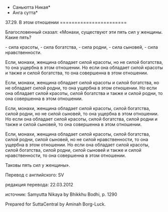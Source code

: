 * Саньютта Никая*
* Анга сутта*

37\.29\. В этом отношении
\=\=\=\=\=\=\=\=\=\=\=\=\=\=\=\=\=\=\=\=\=\=\=

Благословенный сказал: «Монахи, существуют эти пять сил у женщины\. Какие пять?

\- сила красоты,
\- сила богатства,
\- сила родни,
\- сила сыновей,
\- сила нравственности\.

Если, монахи, женщина обладает силой красоты, но не силой богатства, то она ущербна в этом отношении\. Но если она обладает силой красоты и также и силой богатства, то она совершенна в этом отношении\.

Если, монахи, женщина обладает силой красоты и силой богатства, но не обладает силой родни, то она ущербна в этом отношении\. Но если она обладает силой красоты, силой богатства и также и силой родни, то она совершенна в этом отношении\.

Если, монахи, женщина обладает силой красоты, силой богатства, силой родни, но не силой сыновей, то она ущербна в этом отношении\. Но если она обладает силой красоты, силой богатства, силой родни и также и силой сыновей, то она совершенна в этом отношении\.

Если, монахи, женщина обладает силой красоты, силой богатства, силой родни, силой сыновей, но не силой нравственности, то она ущербна в этом отношении\. Но если она обладает силой красоты, силой богатства, силой родни, силой сыновей и также и силой нравственности, то она совершенна в этом отношении\.

Таковы пять сил у женщины»\.

Перевод с английского: SV

редакция перевода: 22\.03\.2012

источник: Samyutta Nikaya by Bhikkhu Bodhi, p\. 1290

Prepared for SuttaCentral by Aminah Borg\-Luck\.